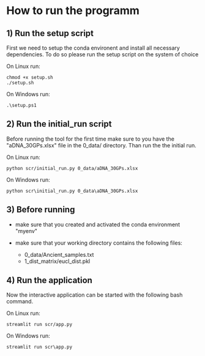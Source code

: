 # How to run the programm

## 1) Run the setup script

First we need to setup the conda environent and install all necessary dependencies.
To do so please run the setup script on the system of choice

On Linux run:

```{bash}
chmod +x setup.sh
./setup.sh
```

On Windows run:

```{powershell}
.\setup.ps1
```

## 2) Run the initial_run script

Before running the tool for the first time make sure to you have the "aDNA_30GPs.xlsx" file in the 0_data/ directory.
Than run the the initial run.

On Linux run:

```{bash}
python scr/initial_run.py 0_data/aDNA_30GPs.xlsx 
```

On Windows run:

```{powershell}
python scr\initial_run.py 0_data\aDNA_30GPs.xlsx 
```

## 3) Before running

- make sure that you created and activated the conda environment "myenv"

- make sure that your working directory contains the following files:
  - 0_data/Ancient_samples.txt
  - 1_dist_matrix/eucl_dist.pkl

## 4) Run the application

Now the interactive application can be started with the following bash command.

On Linux run:

```{bash}
streamlit run scr/app.py
```

On Windows run:

```{powershell}
streamlit run scr\app.py
```
